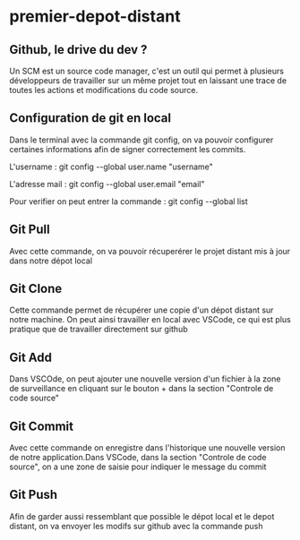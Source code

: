 # premier-depot-distant

## Github, le drive du dev ?

Un SCM est un source code manager, c'est un outil qui permet à plusieurs développeurs de travailler sur un même projet tout en laissant
une trace de toutes les actions et modifications du code source.


## Configuration de git en local 

Dans le terminal avec la commande git config, on va pouvoir configurer certaines informations afin de signer correctement les commits.

L'username : git config --global user.name "username"

L'adresse mail : git config --global user.email "email"

Pour verifier on peut entrer la commande : git config --global list


## Git Pull

Avec cette commande, on va pouvoir récuperérer le projet distant mis à jour dans notre dépot local

## Git Clone 

Cette commande permet de récupérer une copie d'un dépot distant sur notre machine.
On peut ainsi travailler en local avec VSCode, ce qui est plus pratique que de travailler directement sur github

## Git Add 

Dans VSCOde, on peut ajouter une nouvelle version d'un fichier à la zone de surveillance en cliquant sur le bouton + dans la section
"Controle de code source"

## Git Commit 

Avec cette commande on enregistre dans l'historique une nouvelle version de notre application.Dans VSCode, dans la section "Controle de code source", on
a une zone de saisie pour indiquer le message du commit

## Git Push

Afin de garder aussi ressemblant que possible le dépot local et le depot distant, on va envoyer les modifs sur github avec la commande push
